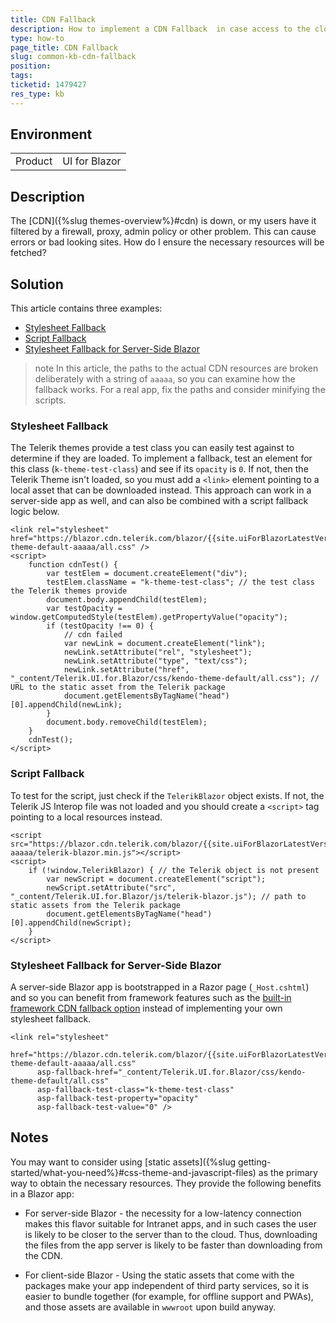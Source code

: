 ```yaml
---
title: CDN Fallback
description: How to implement a CDN Fallback  in case access to the cloud is unavailable
type: how-to
page_title: CDN Fallback
slug: common-kb-cdn-fallback
position: 
tags: 
ticketid: 1479427
res_type: kb
---
```


## Environment

<table>
    <tbody>
        <tr>
            <td>Product</td>
            <td>UI for Blazor</td>
        </tr>
    </tbody>
</table>

## Description

The [CDN]({%slug themes-overview%}#cdn) is down, or my users have it filtered by a firewall, proxy, admin policy or other problem. This can cause errors or bad looking sites. How do I ensure the necessary resources will be fetched?


## Solution

This article contains three examples:


* [Stylesheet Fallback](#stylesheet-fallback)
* [Script Fallback](#script-fallback)
* [Stylesheet Fallback for Server-Side Blazor](#stylesheet-fallback-for-server-side-blazor)


>note In this article, the paths to the actual CDN resources are broken deliberately with a string of `aaaaa`, so you can examine how the fallback works. For a real app, fix the paths and consider minifying the scripts.


### Stylesheet Fallback

The Telerik themes provide a test class you can easily test against to determine if they are loaded. To implement a fallback, test an element for this class (`k-theme-test-class`) and see if its `opacity` is `0`. If not, then the Telerik Theme isn't loaded, so you must add a `<link>` element pointing to a local asset that can be downloaded instead. This approach can work in a server-side app as well, and can also be combined with a script fallback logic below.

<div class="skip-repl"></div>

````CSHTML
<link rel="stylesheet" href="https://blazor.cdn.telerik.com/blazor/{{site.uiForBlazorLatestVersion}}/kendo-theme-default-aaaaa/all.css" />
<script>
    function cdnTest() {
        var testElem = document.createElement("div");
        testElem.className = "k-theme-test-class"; // the test class the Telerik themes provide
        document.body.appendChild(testElem);
        var testOpacity = window.getComputedStyle(testElem).getPropertyValue("opacity");
        if (testOpacity !== 0) {
            // cdn failed
            var newLink = document.createElement("link");
            newLink.setAttribute("rel", "stylesheet");
            newLink.setAttribute("type", "text/css");
            newLink.setAttribute("href", "_content/Telerik.UI.for.Blazor/css/kendo-theme-default/all.css"); // URL to the static asset from the Telerik package
            document.getElementsByTagName("head")[0].appendChild(newLink);
        }
        document.body.removeChild(testElem);
    }
    cdnTest();
</script>
````

### Script Fallback

To test for the script, just check if the `TelerikBlazor` object exists. If not, the Telerik JS Interop file was not loaded and you should create a `<script>` tag pointing to a local resources instead.

<div class="skip-repl"></div>

````CSHTML
<script src="https://blazor.cdn.telerik.com/blazor/{{site.uiForBlazorLatestVersion}}-aaaaa/telerik-blazor.min.js"></script>
<script>
    if (!window.TelerikBlazor) { // the Telerik object is not present
        var newScript = document.createElement("script");
        newScript.setAttribute("src", "_content/Telerik.UI.for.Blazor/js/telerik-blazor.js"); // path to static assets from the Telerik package
        document.getElementsByTagName("head")[0].appendChild(newScript);
    }
</script>
````

### Stylesheet Fallback for Server-Side Blazor

A server-side Blazor app is bootstrapped in a Razor page (`_Host.cshtml`) and so you can benefit from framework features such as the [built-in framework CDN fallback option](https://docs.microsoft.com/en-us/aspnet/core/mvc/views/tag-helpers/built-in/link-tag-helper?view=aspnetcore-3.1#asp-fallback-href) instead of implementing your own stylesheet fallback.

<div class="skip-repl"></div>

````CSHTML
<link rel="stylesheet"
      href="https://blazor.cdn.telerik.com/blazor/{{site.uiForBlazorLatestVersion}}/kendo-theme-default-aaaaa/all.css"
      asp-fallback-href="_content/Telerik.UI.for.Blazor/css/kendo-theme-default/all.css"
      asp-fallback-test-class="k-theme-test-class"
      asp-fallback-test-property="opacity"
      asp-fallback-test-value="0" />
````

## Notes
You may want to consider using [static assets]({%slug getting-started/what-you-need%}#css-theme-and-javascript-files) as the primary way to obtain the necessary resources. They provide the following benefits in a Blazor app:

* For server-side Blazor - the necessity for a low-latency connection makes this flavor suitable for Intranet apps, and in such cases the user is likely to be closer to the server than to the cloud. Thus, downloading the files from the app server is likely to be faster than downloading from the CDN.

* For client-side Blazor - Using the static assets that come with the packages make your app independent of third party services, so it is easier to bundle together (for example, for offline support and PWAs), and those assets are available in `wwwroot` upon build anyway.
